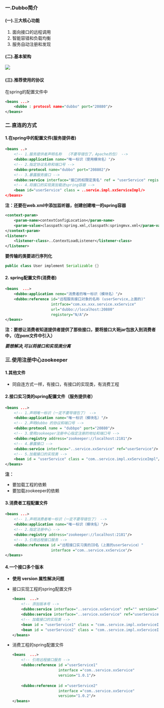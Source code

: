 ### 一.Dubbo简介

#### (一).三大核心功能

1. 面向接口的远程调用
2. 智能容错和负载均衡
3. 服务自动注册和发现

#### (二).基本架构

![](..\..\资源\dubbo架构.jpg)

#### (三).推荐使用的协议

在spring的配置文件中

```xml
<beans ...>
	<dubbo : protocol name="dubbo" port="20880"/>
</beans>
```



### 二.直连的方式

#### 1.在spring中的配置文件(服务提供者)

```xml
<beans ..>
    <!-- 1.服务提供者声明名称  （不要导错包了，Apache的包） -->
	<dubbo:application name="唯一标识（使用模块名）"/>
    <!-- 2.指定协议名称和端口号 -->
    <dubbo:protocol name="dubbo" port="208802"/>
    <!-- 3.暴露服务接口 -->
    <dubbo:service interface="接口的权限定类名" ref = "userService" registry="N/A"/>
    <!-- 4.将接口的实现类加载进spring容器 -->
    <bean id="userService" class = ..servie.impl.xxServiceImpl/>
</beans>
```

**注：还要在web.xml中添加监听器，创建创建唯一的spring容器**

```xml
<context-param>  
	<param-name>contextConfigLocation</param-name>  
	<param-value>classpath:spring.xml,classpath:springmvx.xml</param-value>  
</context-param>
<listener>
	<listener-class>..ContextLoadListener</listener-class>
</listener>
```

**要传输的类要进行序列化**

```java
public class User implement Serializable {}
```



#### 2. spring配置文件(消费者)

```xml
<beans  ...>
    <dubbo:application neme="消费者的唯一标识（模块名）"/>
    <dubbo:reference id="远程服务接口对象的名称 (userService,上面的)" 
                     intrface="com.xx.xxx.service.xxService"
                     url="dubbo://localhost:20880"
                     registory="N/A"/>
</beans>
```

**注：要想让消费者知道提供者提供了那些接口，要将接口大哥jar包放入到消费者中，（在pom文件中引入）**

***要想解决,可以将接口和实现类分离***

### 三.使用注册中心zookeeper

#### 1.其他文件

- 同自连方式一样，有接口，有接口的实现类，有消费工程

#### 2.接口实习类的spring配置文件（服务提供者）

```xml
<beans ...>
    <!-- 1.声明唯一标识（一定不要导错包了） -->
	<dubbo:application name="唯一标识（模块名）"/>
    <!-- 2.声明dubbo 的协议和端口号 -->
    <dubbo:protocol name = "dubbpo" port="20880"/>
    <!-- 3.使用zookeeper注册中心指定注册的地址和端口号 -->
    <dubbo:registry address="zookeeper://localhost:2181"/>
    <!-- 4.暴露接口 -->
    <dubbo:service interface="..service.xxService" ref="userService"/>
    <!-- 5.加载接口的实现类 -->
    <bean id = "userService" class = "com..service.impl.xxServiceImpl"/>
</beans>
```

**注：**

- 要加载工程的依赖
- 要加载zookeeper的依赖

#### 3.消费者工程配置文件

```xml
<beans ...>
    <!-- 1.声明消费者唯一标识（一定不要导错包了） -->
    <dubbo:application name="唯一标识（模块名）"/>
    <!-- 2.指定注册中心 -->
    <dubbo:registry address="zookeeper://localhost:2181"/>
    <!-- 3.引用远程接口服务 -->
    <dubbo:reference id ="远程接口实习类的ID名（上面的userService）" 
                     interface ="com..service.xxService"/>    
</beans>
```



#### 4.一个接口多个版本

- **使用 version 属性解决问题**

- 接口实现工程的spring配置文件

  ```xml
  <beans  ...>  
      <!-- 添加版本号 -->
      <dubbo:service interface="..service.xxService" ref="" version="1.0.1"/>
      <dubbo:service interface="..service.xxService" ref="userService2" version="1.0.2"/>
      <!-- 加载接口的实现类 -->
      <bean id = "userService1" class = "com..service.impl.xxServiceImpl"/>
      <bean id = "userService2" class = "com..service.impl.xxServiceImpl"/>
  </beans>
  ```

  

- 消费工程的spring配置文件

  ```xml
  <beans  ...>
      <!-- 引用远程接口服务 -->
      <dubbo:reference id ="userService1" 
                       interface ="com..service.xxService"
                       version="1.0.1"/> 
      
      <dubbo:reference id ="userService2" 
                       interface ="com..service.xxService"
                       version="1.0.2"/>  
  </beans>
  ```

  

